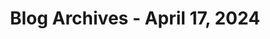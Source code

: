 ---
layout: category
title: "Blog Archives - April 17, 2024" 
category: "year-2024"
lang: en
permalink: '/category/2024/04/17/'
pagination:
    enabled: true
    category: ["year-2024", "month-04", "day-17"]
    permalink: /page/:num/
    locale: en
---
